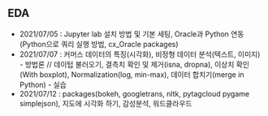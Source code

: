 ## EDA

- 2021/07/05 : Jupyter lab 설치 방법 및 기본 세팅, Oracle과 Python 연동(Python으로 쿼리 실행 방법, cx_Oracle packages)
- 2021/07/07 : 커머스 데이터의 특징(시각화), 비정형 데이터 분석(텍스트, 이미지)  - 방법론 // 데이텁 불러오기, 결측치 확인 및 제거(isna, dropna), 이상치 확인(With boxplot), Normalization(log, min-max), 데이터 합치기(merge in Python) - 실습
- 2021/07/12 : packages(bokeh, googletrans, nltk, pytagcloud pygame simplejson), 지도에 시각화 하기, 감성분석, 워드클라우드
